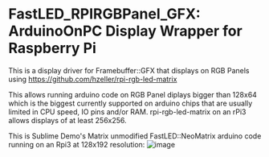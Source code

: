FastLED_RPIRGBPanel_GFX: ArduinoOnPC Display Wrapper for Raspberry Pi
=====================================================================

This is a display driver for Framebuffer::GFX that displays on RGB Panels using
https://github.com/hzeller/rpi-rgb-led-matrix

This allows running arduino code on RGB Panel diplays bigger than 128x64 which 
is the biggest currently supported on arduino chips that are usually limited in
CPU speed, IO pins and/or RAM.
rpi-rgb-led-matrix on an rPi3 allows displays of at least 256x256.

This is Sublime Demo's Matrix unmodified FastLED::NeoMatrix arduino code running on an Rpi3 at 128x192 resolution:
![image](https://user-images.githubusercontent.com/1369412/71630814-7786c100-2c05-11ea-8e97-30374bdfa14c.png)
